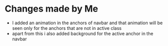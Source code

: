 # Changes made by Me
- I added an animation in the anchors of navbar and that animation will be seen only for the anchors that are not in active class
- apart from this i also added background for the active anchor in the navbar